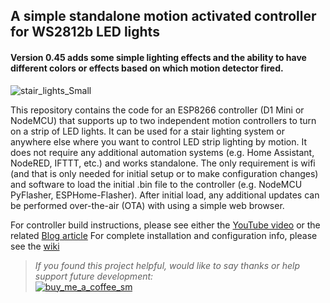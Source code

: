 ## A simple standalone motion activated controller for WS2812b LED lights

#### Version 0.45 adds some simple lighting effects and the ability to have different colors or effects based on which motion detector fired.

![stair_lights_Small](https://user-images.githubusercontent.com/55962781/176273263-bb53696a-65c7-401a-be7f-ef6ecfb2e0bc.jpg)

This repository contains the code for an ESP8266 controller (D1 Mini or NodeMCU) that supports up to two independent motion controllers to turn on a strip of LED lights.  It can be used for a stair lighting system or anywhere else where you want to control LED strip lighting by motion.  It does not require any additional automation systems (e.g. Home Assistant, NodeRED, IFTTT, etc.) and works standalone.  The only requirement is wifi (and that is only needed for initial setup or to make configuration changes) and software to load the initial .bin file to the controller (e.g. NodeMCU PyFlasher, ESPHome-Flasher).  After initial load, any additional updates can be performed over-the-air (OTA) with using a simple web browser.

For controller build instructions, please see either the [YouTube video](https://youtu.be/b4s_VEtVWY4) or the related [Blog article](https://resinchemtech.blogspot.com/2021/12/standalone-led-controller.html)
For complete installation and configuration info, please see the [wiki](https://github.com/Resinchem/standalone-led-controller/wiki)

>*If you found this project helpful, would like to say thanks or help support future development:*<br>
>[![buy_me_a_coffee_sm](https://user-images.githubusercontent.com/55962781/159586675-7476e996-a990-4918-8825-aa6812f3ea28.jpg)](https://www.buymeacoffee.com/resinchemtech)
